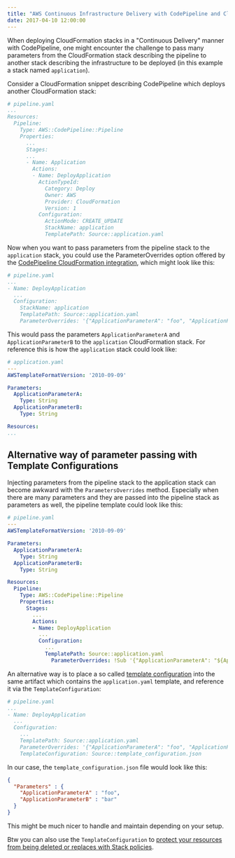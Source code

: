 ```yaml
---
title: "AWS Continuous Infrastructure Delivery with CodePipeline and CloudFormation: How to pass Stack Parameters"
date: 2017-04-10 12:00:00
---
```


When deploying CloudFormation stacks in a "Continuous Delivery" manner with CodePipeline, one might encounter the challenge to pass many parameters from the CloudFormation stack describing the pipeline to another stack describing the infrastructure to be deployed (in this example a stack named `application`).
 
Consider a CloudFormation snippet describing CodePipeline which deploys another CloudFormation stack:

```yaml
# pipeline.yaml
...
Resources:
  Pipeline:
    Type: AWS::CodePipeline::Pipeline
    Properties:
      ...
      Stages:
      ...
      - Name: Application
        Actions:
        - Name: DeployApplication
          ActionTypeId:
            Category: Deploy
            Owner: AWS
            Provider: CloudFormation
            Version: 1
          Configuration:
            ActionMode: CREATE_UPDATE
            StackName: application
            TemplatePath: Source::application.yaml
```

Now when you want to pass parameters from the pipeline stack to the `application` stack, you could use the ParameterOverrides option offered by the [CodePipeline CloudFormation integration](https://aws.amazon.com/blogs/aws/codepipeline-update-build-continuous-delivery-workflows-for-cloudformation-stacks/), which might look like this:

```yaml
# pipeline.yaml
...
- Name: DeployApplication
  ...
  Configuration:
    StackName: application
    TemplatePath: Source::application.yaml
    ParameterOverrides: '{"ApplicationParameterA": "foo", "ApplicationParameterB": "bar"}'
```

This would pass the parameters `ApplicationParameterA` and `ApplicationParameterB` to the `application` CloudFormation stack. For reference this is how the `application` stack could look like:

```yaml
# application.yaml
---
AWSTemplateFormatVersion: '2010-09-09'

Parameters:
  ApplicationParameterA:
    Type: String
  ApplicationParameterB:
    Type: String

Resources:
...
```
## Alternative way of parameter passing with Template Configurations

Injecting parameters from the pipeline stack to the application stack can become awkward with the `ParametersOverrides` method. Especially when there are many parameters and they are passed into the pipeline stack as parameters as well, the pipeline template could look like this:
```yaml
# pipeline.yaml
---
AWSTemplateFormatVersion: '2010-09-09'

Parameters:
  ApplicationParameterA:
    Type: String
  ApplicationParameterB:
    Type: String

Resources:
  Pipeline:
    Type: AWS::CodePipeline::Pipeline
    Properties:
      Stages:
        ...
        Actions:
        - Name: DeployApplication
          ...
          Configuration:
            ...
            TemplatePath: Source::application.yaml
              ParameterOverrides: !Sub '{"ApplicationParameterA": "${ApplicationParameterA}", "ApplicationParameterB": "${ApplicationParameterB}"}'
```

An alternative way is to place a so called [template configuration](http://docs.aws.amazon.com/AWSCloudFormation/latest/UserGuide/continuous-delivery-codepipeline-cfn-artifacts.html#w1ab2c13c19c17) into the same artifact which contains the `application.yaml` template, and reference it via the `TemplateConfiguration`:
```yaml
# pipeline.yaml
...
- Name: DeployApplication
  ...
  Configuration:
    ...
    TemplatePath: Source::application.yaml
    ParameterOverrides: '{"ApplicationParameterA": "foo", "ApplicationParameterB": "bar"}'
    TemplateConfiguration: Source::template_configuration.json
```

In our case, the `template_configuration.json` file would look like this:

```json
{
  "Parameters" : {
    "ApplicationParameterA" : "foo",
    "ApplicationParameterB" : "bar"
  }
}
```

This might be much nicer to handle and maintain depending on your setup.

Btw you can also use the `TemplateConfiguration` to [protect your resources from being deleted or replaces with Stack policies](/2017/03/28/aws-codepipeline-cloudformation-stack-policy-prevent-replacement-resources/).

